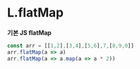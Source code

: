 # L.flatMap



**기본 JS flatMap**

```javascript
const arr = [[1,2],[3,4],[5,6],7,[8,9,0]]
arr.flatMap(a => a)
arr.flatMap(a => a.map(a => a * 2))
```

